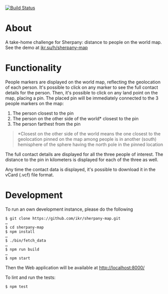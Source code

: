 [![Build Status](https://travis-ci.org/ikr/sherpany-map.svg?branch=master)](https://travis-ci.org/ikr/sherpany-map)

# About

A take-home challenge for Sherpany: distance to people on the world map. See the demo at
[ikr.su/h/sherpany-map](http://ikr.su/h/sherpany-map/)

# Functionality

People markers are displayed on the world map, reflecting the geolocation of each person. It's
possible to click on any marker to see the full contact details for the person. Then, it's possible
to click on any land point on the map, placing a pin. The placed pin will be immediately connected
to the 3 people markers on the map:

1. The person closest to the pin
2. The person on the other side of the world* closest to the pin
3. The person farthest from the pin

> *Closest on the other side of the world means the one closest to the geolocation pinned on the
> map among people is in another (south) hemisphere of the sphere having the north pole in the
> pinned location

The full contact details are displayed for all the three people of interest. The distance to the pin
in kilometers is displayed for each of the three as well.

Any time the contact data is displayed, it's possible to download it in the vCard (.vcf) file
format.

# Development

To run an own development instance, please do the following

```
$ git clone https://github.com/ikr/sherpany-map.git
…
$ cd sherpany-map
$ npm install
…
$ ./bin/fetch_data
…
$ npm run build
…
$ npm start
```

Then the Web application will be available at [http://localhost:8000/](http://localhost:8000/)

To lint and run the tests:

```
$ npm test
```
